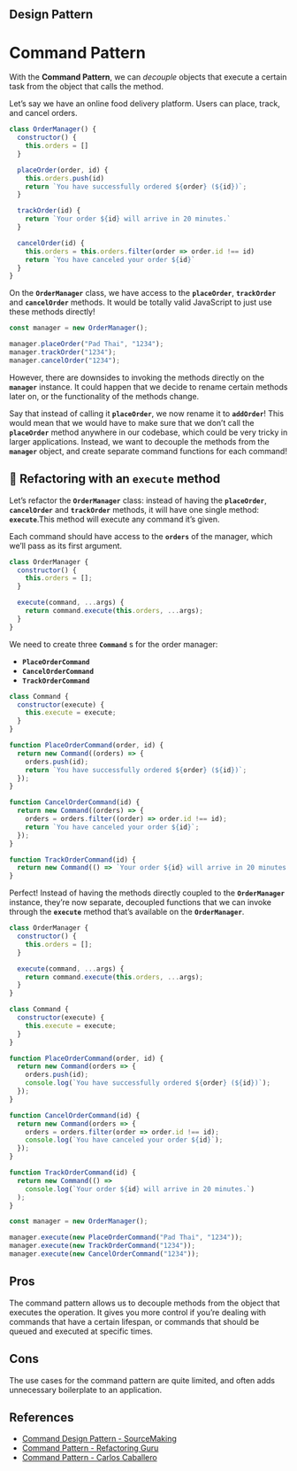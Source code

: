 ## Design Pattern
# Command Pattern

With the **Command Pattern**, we can *decouple* objects that execute a certain task from the object that calls the method.

Let’s say we have an online food delivery platform. Users can place, track, and cancel orders.

```javascript
class OrderManager() {
  constructor() {
    this.orders = []
  }

  placeOrder(order, id) {
    this.orders.push(id)
    return `You have successfully ordered ${order} (${id})`;
  }

  trackOrder(id) {
    return `Your order ${id} will arrive in 20 minutes.`
  }

  cancelOrder(id) {
    this.orders = this.orders.filter(order => order.id !== id)
    return `You have canceled your order ${id}`
  }
}
```

On the **`OrderManager`** class, we have access to the **`placeOrder`**, **`trackOrder`** and **`cancelOrder`** methods. It would be totally valid JavaScript to just use these methods directly!

```javascript
const manager = new OrderManager();

manager.placeOrder("Pad Thai", "1234");
manager.trackOrder("1234");
manager.cancelOrder("1234");
```

However, there are downsides to invoking the methods directly on the **`manager`** instance. It could happen that we decide to rename certain methods later on, or the functionality of the methods change.

Say that instead of calling it **`placeOrder`**, we now rename it to **`addOrder`**! This would mean that we would have to make sure that we don’t call the **`placeOrder`** method anywhere in our codebase, which could be very tricky in larger applications.
Instead, we want to decouple the methods from the **`manager`** object, and create separate command functions for each command!

## 🔁 Refactoring with an `execute` method

Let’s refactor the **`OrderManager`** class: instead of having the **`placeOrder`**, **`cancelOrder`** and **`trackOrder`** methods, it will have one single method: **`execute`**.This method will execute any command it’s given.

Each command should have access to the **`orders`** of the manager, which we’ll pass as its first argument.

```javascript
class OrderManager {
  constructor() {
    this.orders = [];
  }

  execute(command, ...args) {
    return command.execute(this.orders, ...args);
  }
}
```

We need to create three **`Command`** s for the order manager:

- **`PlaceOrderCommand`**
- **`CancelOrderCommand`**
- **`TrackOrderCommand`**

```javascript
class Command {
  constructor(execute) {
    this.execute = execute;
  }
}

function PlaceOrderCommand(order, id) {
  return new Command((orders) => {
    orders.push(id);
    return `You have successfully ordered ${order} (${id})`;
  });
}

function CancelOrderCommand(id) {
  return new Command((orders) => {
    orders = orders.filter((order) => order.id !== id);
    return `You have canceled your order ${id}`;
  });
}

function TrackOrderCommand(id) {
  return new Command(() => `Your order ${id} will arrive in 20 minutes.`);
}
```

Perfect! Instead of having the methods directly coupled to the **`OrderManager`** instance, they’re now separate, decoupled functions that we can invoke through the **`execute`** method that’s available on the **`OrderManager`**.

```javascript
class OrderManager {
  constructor() {
    this.orders = [];
  }

  execute(command, ...args) {
    return command.execute(this.orders, ...args);
  }
}

class Command {
  constructor(execute) {
    this.execute = execute;
  }
}

function PlaceOrderCommand(order, id) {
  return new Command(orders => {
    orders.push(id);
    console.log(`You have successfully ordered ${order} (${id})`);
  });
}

function CancelOrderCommand(id) {
  return new Command(orders => {
    orders = orders.filter(order => order.id !== id);
    console.log(`You have canceled your order ${id}`);
  });
}

function TrackOrderCommand(id) {
  return new Command(() =>
    console.log(`Your order ${id} will arrive in 20 minutes.`)
  );
}

const manager = new OrderManager();

manager.execute(new PlaceOrderCommand("Pad Thai", "1234"));
manager.execute(new TrackOrderCommand("1234"));
manager.execute(new CancelOrderCommand("1234"));
```

## Pros

The command pattern allows us to decouple methods from the object that executes the operation. It gives you more control if you’re dealing with commands that have a certain lifespan, or commands that should be queued and executed at specific times.

## Cons

The use cases for the command pattern are quite limited, and often adds unnecessary boilerplate to an application.

## References

- [Command Design Pattern - SourceMaking](https://sourcemaking.com/design_patterns/command)
- [Command Pattern - Refactoring Guru](https://refactoring.guru/design-patterns/command)
- [Command Pattern - Carlos Caballero](https://www.carloscaballero.io/command-pattern/)